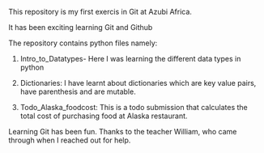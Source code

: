 This repository is my first exercis in Git at Azubi Africa.

It has been exciting learning Git and Github

The repository contains python files namely:

1. Intro_to_Datatypes- Here I was learning the different data types in python

2. Dictionaries: I have learnt about dictionaries which are key value pairs, have parenthesis and are mutable.

3. Todo_Alaska_foodcost: This is a todo submission that calculates the total cost of purchasing food at Alaska restaurant.

Learning Git has been fun. Thanks to the teacher William, who came through when I reached out for help.